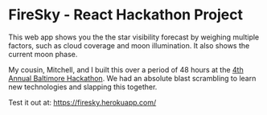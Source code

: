 # FireSky - React Hackathon Project

This web app shows you the the star visibility forecast by weighing multiple factors,
such as cloud coverage and moon illumination. It also shows the current moon phase.

My cousin, Mitchell, and I built this over a period of 48 hours at the 
[4th Annual Baltimore Hackathon](http://baltimorehackathon.com/). We had an absolute
blast scrambling to learn new technologies and slapping this together. 

Test it out at: https://firesky.herokuapp.com/ 